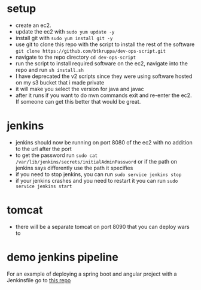 # setup
* create an ec2.  
* update the ec2 with `sudo yum update -y`  
* install git with `sudo yum install git -y`  
* use git to clone this repo with the script to install the rest of the software `git clone https://github.com/btkruppa/dev-ops-script.git`  
* navigate to the repo directory `cd dev-ops-script`
* run the script to install required software on the ec2, navigate into the repo and run `sh install.sh`
* I have deprecated the v2 scripts since they were using software hosted on my s3 bucket that i made private
* it will make you select the version for java and javac
* after it runs if you want to do mvn commands exit and re-enter the ec2. If someone can get this better that would be great.
# jenkins
* jenkins should now be running on port 8080 of the ec2 with no addition to the url after the port
* to get the password run `sudo cat /var/lib/jenkins/secrets/initialAdminPassword` or if the path on jenkins says differently use the path it specifies
* if you need to stop jenkins, you can run `sudo service jenkins stop`
* if your jenkins crashes and you need to restart it you can run `sudo service jenkins start`
# tomcat
* there will be a separate tomcat on port 8090 that you can deploy wars to

# demo jenkins pipeline
For an example of deploying a spring boot and angular project with a Jenkinsfile go to [this repo](https://github.com/btkruppa/angular-spring-boo-dev-ops)
